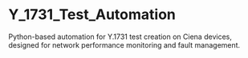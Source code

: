 # Y_1731_Test_Automation
Python-based automation for Y.1731 test creation on Ciena devices, designed for network performance monitoring and fault management.
